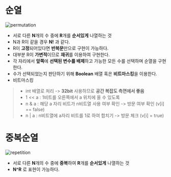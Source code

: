 # **순열**
![permutation](https://t1.daumcdn.net/cfile/tistory/2656264355D3742516)
- 서로 다른 **N**개의 수 중에 **R**개를 **순서있게** 나열하는 것
- N과 R이 같을 경우 **N!** 과 같다.
- R이 **고정**되어있다면 **반복문**만으로 구현이 가능하다.
- 대부분 R이 **가변적**이므로 **재귀**를 이용하여 구현한다.
- 각 자리에서 **앞쪽**에 **선택된 변수를 배제**하고 가능한 모든 수를 선택하며 순열을 구현한다.
- 수가 선택되었는지 판단하기 위해 **Boolean** 배열 혹은 **비트마스킹**을 이용한다.
- 비트마스킹
>- int 배열로 처리 -> **32bit** 사용하므로 **공간 복잡도 측면에서 좋음**
>-  1 << a : 1비트를 오른쪽에서 a 위치에 올 수 있도록
>- n & a : 해당 a 자리 비트가 n비트열 사용 여부 확인 -> 방문 여부 확인 (v[i] == false)
>- n | a : n비트열에 a자리 비트를 1로 하여 합치기 -> 방문 체크 (v[i] = true)

# **중복순열**
![repetition](https://t1.daumcdn.net/cfile/tistory/23725F375621473815)
- 서로 다른 **N**개의 수 중에 **중복**하여 **R**개를 **순서있게** 나열하는 것
- **N^R** 로 표현이 가능하다.
